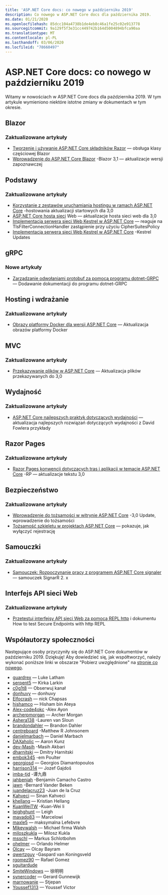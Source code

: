 ```yaml
---
title: 'ASP.NET Core docs: co nowego w październiku 2019'
description: Co nowego w ASP.NET Core docs dla października 2019.
ms.date: 01/21/2020
ms.openlocfilehash: 85dcc104a4738b1de4eb8c46a1fe25c02e913778
ms.sourcegitcommit: 9a129f5f3e31cc449742b164d5004894bfca90aa
ms.translationtype: MT
ms.contentlocale: pl-PL
ms.lasthandoff: 03/06/2020
ms.locfileid: "78660497"
---
```

# <a name="aspnet-core-docs-whats-new-for-october-2019"></a>ASP.NET Core docs: co nowego w październiku 2019

Witamy w nowościach w ASP.NET Core docs dla października 2019. W tym artykule wymieniono niektóre istotne zmiany w dokumentach w tym okresie.

## <a name="blazor"></a>Blazor

### <a name="updated-articles"></a>Zaktualizowane artykuły

- [Tworzenie i używanie ASP.NET Core składników Razor](../blazor/components.md) — obsługa klasy częściowej Blazor
- [Wprowadzenie do ASP.NET Core Blazor](../blazor/get-started.md) -Blazor 3,1 — aktualizacje wersji zapoznawczej

## <a name="fundamentals"></a>Podstawy

### <a name="updated-articles"></a>Zaktualizowane artykuły

- [Korzystanie z zestawów uruchamiania hostingu w ramach ASP.NET Core](../fundamentals/host/platform-specific-configuration.md) -hostowania aktualizacji startowych dla 3,0
- [ASP.NET Core hosta sieci](../fundamentals/host/web-host.md) Web — aktualizacje hosta sieci web dla 3,0
- [Implementacja serwera sieci Web Kestrel w ASP.NET Core](../fundamentals/servers/kestrel.md) — reaguje na TlsFilterConnectionHandler zastąpienie przy użyciu CipherSuitesPolicy
- [Implementacja serwera sieci Web Kestrel w ASP.NET Core](../fundamentals/servers/kestrel.md) -Kestrel Updates

## <a name="grpc"></a>gRPC

### <a name="new-articles"></a>Nowe artykuły

- [Zarządzanie odwołaniami protobuf za pomocą programu dotnet-GRPC](../grpc/dotnet-grpc.md) — Dodawanie dokumentacji do programu dotnet-GRPC

## <a name="hosting-and-deployment"></a>Hosting i wdrażanie

### <a name="updated-articles"></a>Zaktualizowane artykuły

- [Obrazy platformy Docker dla wersji ASP.NET Core](../host-and-deploy/docker/building-net-docker-images.md) — Aktualizacja obrazów platformy Docker

## <a name="mvc"></a>MVC

### <a name="updated-articles"></a>Zaktualizowane artykuły

- [Przekazywanie plików w ASP.NET Core](../mvc/models/file-uploads.md) — Aktualizacja plików przekazywanych do 3,0

## <a name="performance"></a>Wydajność

### <a name="updated-articles"></a>Zaktualizowane artykuły

- [ASP.NET Core najlepszych praktyk dotyczących wydajności](../performance/performance-best-practices.md) — aktualizacja najlepszych rozwiązań dotyczących wydajności z David Fowlera przykłady

## <a name="razor-pages"></a>Razor Pages

### <a name="updated-articles"></a>Zaktualizowane artykuły

- [Razor Pages konwencji dotyczących tras i aplikacji w temacie ASP.NET Core](../razor-pages/razor-pages-conventions.md) -RP — aktualizacje tekstu 3,0

## <a name="security"></a>Bezpieczeństwo

### <a name="updated-articles"></a>Zaktualizowane artykuły

- [Wprowadzenie do tożsamości w witrynie ASP.NET Core](../security/authentication/identity.md) -3,0 Update, wprowadzenie do tożsamości
- [Tożsamość szkieletu w projektach ASP.NET Core](../security/authentication/scaffold-identity.md) — pokazuje, jak wyłączyć rejestrację

## <a name="tutorials"></a>Samouczki

### <a name="updated-articles"></a>Zaktualizowane artykuły

- [Samouczek: Rozpoczynanie pracy z programem ASP.NET Core signaler](../tutorials/signalr.md) — samouczek SignarR 2. x

## <a name="web-api"></a>Interfejs API sieci Web

### <a name="updated-articles"></a>Zaktualizowane artykuły

- [Przetestuj interfejsy API sieci Web za pomocą REPL http](../web-api/http-repl.md) i dokumentu How to test Secure Endpoints with http REPL

## <a name="community-contributors"></a>Współautorzy społeczności

Następujące osoby przyczyniły się do ASP.NET Core dokumentów w październiku 2019. Dziękuję! Aby dowiedzieć się, jak współtworzyć, należy wykonać poniższe linki w obszarze "Pobierz uwzględnione" na [stronie co nowego](index.yml).

- [guardrex](https://github.com/guardrex) — Luke Latham
- [serpent5](https://github.com/serpent5) — Kirka Larkin
- [c0g1t8](https://github.com/c0g1t8) — Obserwuj kanał
- [donhuvy](https://github.com/donhuvy) — donhuvy
- [Elfocrash](https://github.com/Elfocrash) — nick Chapsas
- [hishamco](https://github.com/hishamco) — Hisham bin Ateya
- [Alex-code4okc](https://github.com/alex-code4okc) -Alex Ayon
- [archerpmorgan](https://github.com/archerpmorgan) — Archer Morgan
- [Ashera138](https://github.com/Ashera138) -Lauren van Sloun
- [brandondahler](https://github.com/brandondahler) — Brandon Dahler
- [centreboard](https://github.com/centreboard) -Matthew R Johnsonem
- [danielmarbach](https://github.com/danielmarbach) — Daniel Marbach
- [DAXaholic](https://github.com/DAXaholic) — Aaron Kunz
- [dev-Masih](https://github.com/dev-masih) -Masih Akbari
- [dharnitski](https://github.com/dharnitski) — Dmitry Harnitski
- [embok345](https://github.com/embok345) -em Poulter
- [georgiosd](https://github.com/georgiosd) — Georgios Diamantopoulos
- [harrison314](https://github.com/harrison314) — Jozef Gajdoš
- [imba-tjd](https://github.com/imba-tjd) -谭九鼎
- [jahbenjah](https://github.com/jahbenjah) -Benjamín Camacho Castro
- [jawn](https://github.com/jawn) -Bernard Vander Beken
- [juandelacruz23](https://github.com/juandelacruz23) -Juan de la Cruz
- [Kahveci](https://github.com/kahveci) — Sinan Kahveci
- [khellang](https://github.com/khellang) — Kristian Hellang
- [KuanWeiTW](https://github.com/KuanWeiTW) -Kuan-Wei li
- [leighghunt](https://github.com/leighghunt) — Leigh
- [mavado83](https://github.com/mavado83) — Marcelowi
- [maxle5](https://github.com/maxle5) — maksymalna Lefebvre
- [Mikeywalsh](https://github.com/Mikeywalsh) — Michael firma Walsh
- [miloszkukla](https://github.com/miloszkukla) — Milosz Kukla
- [msschl](https://github.com/msschl) — Markus Schlotbohm
- [ohelmer](https://github.com/ohelmer) — Orlando Helmer
- [Olcay](https://github.com/olcay) — Olcay Bayram
- [qwertzguy](https://github.com/qwertzguy) -Gaspard van Koningsveld
- [rgomez90](https://github.com/rgomez90) — Rafael Gomez
- [sguitardude](https://github.com/sguitardude) 
- [SmiteWindows](https://github.com/SmiteWindows) — 徐明明
- [synercoder](https://github.com/synercoder) — Gerard Gunnewijk
- [marnowanie](https://github.com/wast) — Stjepan
- [Youssef1313](https://github.com/Youssef1313) — Youssef Victor

